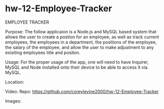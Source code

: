 # hw-12-Employee-Tracker
EMPLOYEE TRACKER

Purpose:
The follow applicaion is a Node.js and MySQL based system that allows the user to create a postion for an employee, as well as track current employees, the employees in a department, the positions of the employee, the salary of the employee, and allow the user to make adjustment to any exisiting employees title and positon.

Usage:
For the proper usage of the app, one will need to have Inquirer, MySQL and Node installed onto their device to be able to access it via MySQL.

Location:

Video:
Repo: https://github.com/coreylevine2000/hw-12-Employee-Tracker

Images: